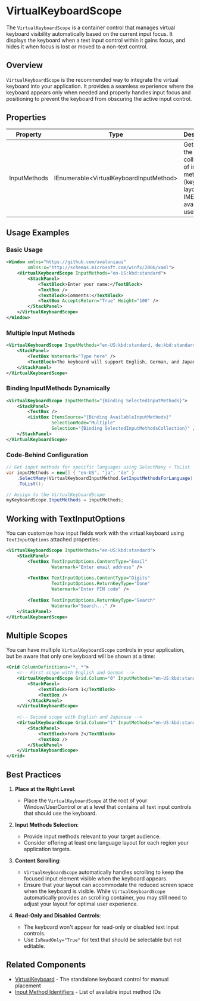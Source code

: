 # VirtualKeyboardScope

The `VirtualKeyboardScope` is a container control that manages virtual keyboard visibility automatically based on the current input focus. It displays the keyboard when a text input control within it gains focus, and hides it when focus is lost or moved to a non-text control.

## Overview

`VirtualKeyboardScope` is the recommended way to integrate the virtual keyboard into your application. It provides a seamless experience where the keyboard appears only when needed and properly handles input focus and positioning to prevent the keyboard from obscuring the active input control.

## Properties

| Property | Type | Description |
|----------|------|-------------|
| InputMethods | IEnumerable\<VirtualKeyboardInputMethod> | Gets or sets the collection of input methods (keyboard layouts and IMEs) available to users. |


## Usage Examples

### Basic Usage

```xml
<Window xmlns="https://github.com/avaloniaui"
        xmlns:x="http://schemas.microsoft.com/winfx/2006/xaml">
    <VirtualKeyboardScope InputMethods="en-US:kbd:standard">
        <StackPanel>
            <TextBlock>Enter your name:</TextBlock>
            <TextBox />
            <TextBlock>Comments:</TextBlock>
            <TextBox AcceptsReturn="True" Height="100" />
        </StackPanel>
    </VirtualKeyboardScope>
</Window>
```

### Multiple Input Methods

```xml
<VirtualKeyboardScope InputMethods="en-US:kbd:standard, de:kbd:standard, ja:ime:kana">
    <StackPanel>
        <TextBox Watermark="Type here" />
        <TextBlock>The keyboard will support English, German, and Japanese input</TextBlock>
    </StackPanel>
</VirtualKeyboardScope>
```

### Binding InputMethods Dynamically

```xml
<VirtualKeyboardScope InputMethods="{Binding SelectedInputMethods}">
    <StackPanel>
        <TextBox />
        <ListBox ItemsSource="{Binding AvailableInputMethods}"
                 SelectionMode="Multiple"
                 Selection="{Binding SelectedInputMethodsCollection}" />
    </StackPanel>
</VirtualKeyboardScope>
```

### Code-Behind Configuration

```csharp
// Get input methods for specific languages using SelectMany + ToList
var inputMethods = new[] { "en-US", "ja", "de" }
    .SelectMany(VirtualKeyboardInputMethod.GetInputMethodsForLanguage)
    .ToList();

// Assign to the VirtualKeyboardScope
myKeyboardScope.InputMethods = inputMethods;
```

## Working with TextInputOptions

You can customize how input fields work with the virtual keyboard using `TextInputOptions` attached properties:

```xml
<VirtualKeyboardScope InputMethods="en-US:kbd:standard">
    <StackPanel>
        <TextBox TextInputOptions.ContentType="Email" 
                 Watermark="Enter email address" />
                 
        <TextBox TextInputOptions.ContentType="Digits"
                 TextInputOptions.ReturnKeyType="Done"
                 Watermark="Enter PIN code" />
                 
        <TextBox TextInputOptions.ReturnKeyType="Search"
                 Watermark="Search..." />
    </StackPanel>
</VirtualKeyboardScope>
```

## Multiple Scopes

You can have multiple `VirtualKeyboardScope` controls in your application, but be aware that only one keyboard will be shown at a time:

```xml
<Grid ColumnDefinitions="*, *">
    <!-- First scope with English and German -->
    <VirtualKeyboardScope Grid.Column="0" InputMethods="en-US:kbd:standard, de:kbd:standard">
        <StackPanel>
            <TextBlock>Form 1</TextBlock>
            <TextBox />
        </StackPanel>
    </VirtualKeyboardScope>
    
    <!-- Second scope with English and Japanese -->
    <VirtualKeyboardScope Grid.Column="1" InputMethods="en-US:kbd:standard, ja:ime:kana">
        <StackPanel>
            <TextBlock>Form 2</TextBlock>
            <TextBox />
        </StackPanel>
    </VirtualKeyboardScope>
</Grid>
```

## Best Practices

1. **Place at the Right Level**:
   - Place the `VirtualKeyboardScope` at the root of your Window/UserControl or at a level that contains all text input controls that should use the keyboard.

2. **Input Methods Selection**:
   - Provide input methods relevant to your target audience.
   - Consider offering at least one language layout for each region your application targets.

3. **Content Scrolling**:
   - `VirtualKeyboardScope` automatically handles scrolling to keep the focused input element visible when the keyboard appears.
   - Ensure that your layout can accommodate the reduced screen space when the keyboard is visible. While `VirtualKeyboardScope` automatically provides an scrolling container, you may still need to adjust your layout for optimal user experience.

4. **Read-Only and Disabled Controls**:
   - The keyboard won't appear for read-only or disabled text input controls.
   - Use `IsReadOnly="True"` for text that should be selectable but not editable.


## Related Components

- [VirtualKeyboard](virtual-keyboard.md) - The standalone keyboard control for manual placement
- [Input Method Identifiers](input-method-identifiers.md) - List of available input method IDs
